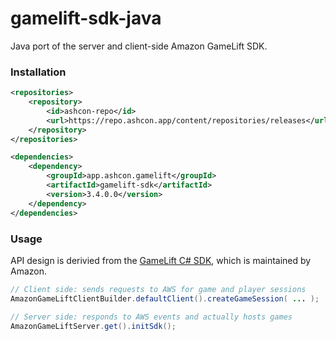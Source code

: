 # gamelift-sdk-java
Java port of the server and client-side Amazon GameLift SDK.

### Installation

```xml
<repositories>
    <repository>
        <id>ashcon-repo</id>
        <url>https://repo.ashcon.app/content/repositories/releases</url>
    </repository>
</repositories>
```

```xml
<dependencies>
    <dependency>
        <groupId>app.ashcon.gamelift</groupId>
        <artifactId>gamelift-sdk</artifactId>
        <version>3.4.0.0</version>
    </dependency>
</dependencies>
```

### Usage

API design is derivied from the [GameLift C# SDK](https://docs.aws.amazon.com/gamelift/latest/developerguide/gamelift-sdk-server-api.html), which is maintained by Amazon.

```java
// Client side: sends requests to AWS for game and player sessions
AmazonGameLiftClientBuilder.defaultClient().createGameSession( ... );

// Server side: responds to AWS events and actually hosts games
AmazonGameLiftServer.get().initSdk();
```